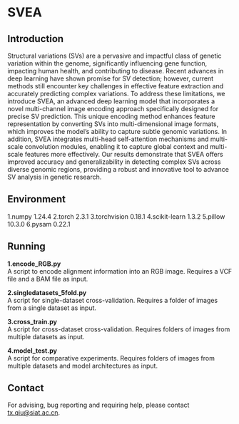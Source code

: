 # SVEA
## Introduction
Structural variations (SVs) are a pervasive and impactful class of genetic variation within the genome, significantly influencing gene function, impacting human health, and contributing to disease. Recent advances in deep learning have shown promise for SV detection; however, current methods still encounter key challenges in effective feature extraction and accurately predicting complex variations. To address these limitations, we introduce SVEA, an advanced deep learning model that incorporates a novel multi-channel image encoding approach specifically designed for precise SV prediction. This unique encoding method enhances feature representation by converting SVs into multi-dimensional image formats, which improves the model’s ability to capture subtle genomic variations. In addition, SVEA integrates multi-head self-attention mechanisms and multi-scale convolution modules, enabling it to capture global context and multi-scale features more effectively. Our results demonstrate that SVEA offers improved accuracy and generalizability in detecting complex SVs across diverse genomic regions, providing a robust and innovative tool to advance SV analysis in genetic research.
## Environment
1.numpy  1.24.4
2.torch  2.3.1
3.torchvision  0.18.1
4.scikit-learn  1.3.2
5.pillow  10.3.0
6.pysam  0.22.1

## Running
**1.encode_RGB.py**  
A script to encode alignment information into an RGB image. Requires a VCF file and a BAM file as input.  

**2.singledatasets_5fold.py**  
A script for single-dataset cross-validation. Requires a folder of images from a single dataset as input.  

**3.cross_train.py**  
A script for cross-dataset cross-validation. Requires folders of images from multiple datasets as input.  

**4.model_test.py**  
A script for comparative experiments. Requires folders of images from multiple datasets and model architectures as input.

## Contact
For advising, bug reporting and requiring help, please contact tx.qiu@siat.ac.cn.  
